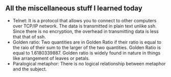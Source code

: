 ## All the miscellaneous stuff I learned today

* Telnet: It is a protocol that allows you to connect to other computers over TCP/IP network. The data is transmitted in plain text unlike ssh. Since there is no encryption, the overhead in transmitting data is less that that of ssh.
* Golden ratio: Two quantities are in Golden Ratio if their ratio is equal to the raio of their sum to the larger of the two quantities. Golden Ratio is equal to 1.6180339887. Golden ratio is widely found in nature in things like arrangement of leaves or petals.
* Paralogical metaphor: There is no logical relationship between metaphor and the subject.
